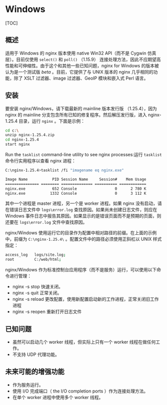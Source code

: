 # Windows

[TOC]

## 概述

适用于 Windows 的 nginx 版本使用 native Win32 API（而不是 Cygwin 仿真层）。目前仅使用 `select()` 和  `poll()` （1.15.9） 连接处理方法，因此不应期望高性能和可伸缩性。由于这个和其他一些已知问题，nginx for Windows 的版本被认为是一个测试版 *beta* 。目前，它提供了与 UNIX 版本的 nginx 几乎相同的功能，除了 XSLT 过滤器、image 过滤器、GeoIP 模块和嵌入式 Perl 语言。

## 安装

要安装 nginx/Windows，请下载最新的 mainline 版本发行版 （1.25.4），因为 nginx 的 mainline 分支包含所有已知的修复程序。然后解压发行版，进入 nginx-1.25.4 目录，运行 `nginx` 。下面是示例：

```bash
cd c:\
unzip nginx-1.25.4.zip
cd nginx-1.25.4
start nginx
```

Run the `tasklist` command-line utility to see nginx processes:运行 `tasklist` 命令行实用程序以查看 nginx 进程：

```bash
C:\nginx-1.25.4>tasklist /fi "imagename eq nginx.exe"

Image Name           PID Session Name     Session#    Mem Usage
=============== ======== ============== ========== ============
nginx.exe            652 Console                 0      2 780 K
nginx.exe           1332 Console                 0      3 112 K
```

其中一个进程是 master 进程，另一个是 worker 进程。如果 nginx 没有启动，请在错误日志文件中 `logs\error.log` 查找原因。如果尚未创建日志文件，则应在 Windows 事件日志中报告其原因。如果显示的是错误页面而不是预期的页面，则还要在 `logs\error.log` 文件中查找原因。

nginx/Windows 使用运行它的目录作为配置中相对路径的前缀。在上面的示例中，前缀为 `C:\nginx-1.25.4\` 。配置文件中的路径必须使用正斜杠以 UNIX 样式指定：

```bash
access_log   logs/site.log;
root         C:/web/html;
```

nginx/Windows 作为标准控制台应用程序（而不是服务）运行，可以使用以下命令进行管理：

* nginx -s stop            快速关闭。
* nginx -s quit             正常关闭。
* nginx -s reload        更改配置，使用新配置启动新的工作进程，正常关闭旧工作进程
* nginx -s reopen       重新打开日志文件

## 已知问题

- 虽然可以启动几个 worker 线程，但实际上只有一个 worker 线程在做任何工作。
- 不支持 UDP 代理功能。

## 未来可能的增强功能

- 作为服务运行。
- 使用 I/O 完成端口（ the I/O completion ports ）作为连接处理方法。
- 在单个 worker 进程中使用多个 worker 线程。